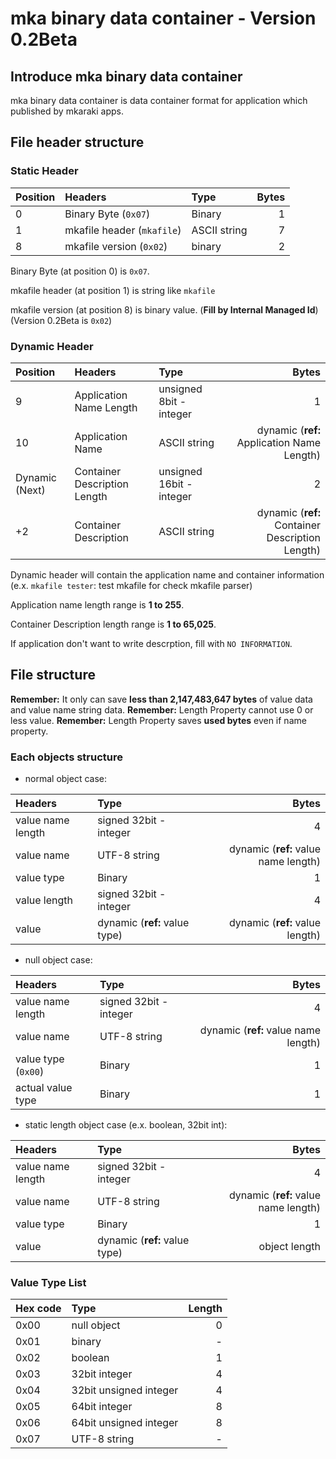 # mka binary data container - Version 0.2Beta

## Introduce mka binary data container
mka binary data container is data container format for application which published by mkaraki apps.

## File header structure

### Static Header
|Position|Headers|Type|Bytes|
|:--|:--|:--|--:|
|0|Binary Byte (`0x07`)|Binary|1|
|1|mkafile header (`mkafile`)|ASCII string|7|
|8|mkafile version (`0x02`)|binary|2|

Binary Byte (at position 0) is `0x07`.

mkafile header (at position 1) is string like `mkafile`

mkafile version (at position 8) is binary value. (**Fill by Internal Managed Id**) (Version 0.2Beta is `0x02`)

### Dynamic Header
|Position|Headers|Type|Bytes|
|:--|:--|:--|--:|
|9|Application Name Length|unsigned 8bit - integer|1|
|10|Application Name|ASCII string|dynamic (**ref:** Application Name Length)|
|Dynamic (Next)|Container Description Length|unsigned 16bit - integer|2|
|+2|Container Description|ASCII string|dynamic (**ref:** Container Description Length)|

Dynamic header will contain the application name and container information (e.x. `mkafile tester`: test mkafile for check mkafile parser)

Application name length range is **1 to 255**.

Container Description length range is **1 to 65,025**.

If application don't want to write descrption, fill with `NO INFORMATION`.

## File structure

**Remember:** It only can save **less than 2,147,483,647 bytes** of value data and value name string data.
**Remember:** Length Property cannot use 0 or less value.
**Remember:** Length Property saves **used bytes** even if name property.

### Each objects structure

- normal object case:

|Headers|Type|Bytes|
|:--|:--|--:|
|value name length|signed 32bit - integer|4|
|value name|UTF-8 string|dynamic (**ref:** value name length)|
|value type|Binary|1|
|value length|signed 32bit - integer|4|
|value|dynamic (**ref:** value type)|dynamic (**ref:** value length)|

- null object case:

|Headers|Type|Bytes|
|:--|:--|--:|
|value name length|signed 32bit - integer|4|
|value name|UTF-8 string|dynamic (**ref:** value name length)|
|value type (`0x00`)|Binary|1|
|actual value type|Binary|1|

- static length object case (e.x. boolean, 32bit int):

|Headers|Type|Bytes|
|:--|:--|--:|
|value name length|signed 32bit - integer|4|
|value name|UTF-8 string|dynamic (**ref:** value name length)|
|value type|Binary|1|
|value|dynamic (**ref:** value type)|object length|

### Value Type List
|Hex code|Type|Length|
|:--|:--|--:|
|0x00|null object|0|
|0x01|binary|-|
|0x02|boolean|1|
|0x03|32bit integer|4|
|0x04|32bit unsigned integer|4|
|0x05|64bit integer|8|
|0x06|64bit unsigned integer|8|
|0x07|UTF-8 string|-|